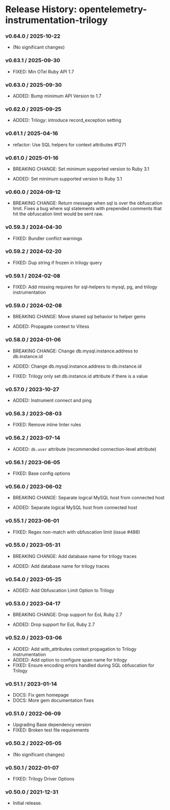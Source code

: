 # Release History: opentelemetry-instrumentation-trilogy

### v0.64.0 / 2025-10-22

* (No significant changes)

### v0.63.1 / 2025-09-30

* FIXED: Min OTel Ruby API 1.7

### v0.63.0 / 2025-09-30

* ADDED: Bump minimum API Version to 1.7

### v0.62.0 / 2025-09-25

* ADDED: Trilogy: introduce record_exception setting

### v0.61.1 / 2025-04-16

* refactor: Use SQL helpers for context attributes #1271

### v0.61.0 / 2025-01-16

* BREAKING CHANGE: Set minimum supported version to Ruby 3.1

* ADDED: Set minimum supported version to Ruby 3.1

### v0.60.0 / 2024-09-12

- BREAKING CHANGE: Return message when sql is over the obfuscation limit. Fixes a bug where sql statements with prepended comments that hit the obfuscation limit would be sent raw.

### v0.59.3 / 2024-04-30

- FIXED: Bundler conflict warnings

### v0.59.2 / 2024-02-20

- FIXED: Dup string if frozen in trilogy query

### v0.59.1 / 2024-02-08

- FIXED: Add missing requires for sql-helpers to mysql, pg, and trilogy instrumentation

### v0.59.0 / 2024-02-08

- BREAKING CHANGE: Move shared sql behavior to helper gems

- ADDED: Propagate context to Vitess

### v0.58.0 / 2024-01-06

- BREAKING CHANGE: Change db.mysql.instance.address to db.instance.id

- ADDED: Change db.mysql.instance.address to db.instance.id
- FIXED: Trilogy only set db.instance.id attribute if there is a value

### v0.57.0 / 2023-10-27

- ADDED: Instrument connect and ping

### v0.56.3 / 2023-08-03

- FIXED: Remove inline linter rules

### v0.56.2 / 2023-07-14

- ADDED: `db.user` attribute (recommended connection-level attribute)

### v0.56.1 / 2023-06-05

- FIXED: Base config options

### v0.56.0 / 2023-06-02

- BREAKING CHANGE: Separate logical MySQL host from connected host

- ADDED: Separate logical MySQL host from connected host

### v0.55.1 / 2023-06-01

- FIXED: Regex non-match with obfuscation limit (issue #486)

### v0.55.0 / 2023-05-31

- BREAKING CHANGE: Add database name for trilogy traces

- ADDED: Add database name for trilogy traces

### v0.54.0 / 2023-05-25

- ADDED: Add Obfuscation Limit Option to Trilogy

### v0.53.0 / 2023-04-17

- BREAKING CHANGE: Drop support for EoL Ruby 2.7

- ADDED: Drop support for EoL Ruby 2.7

### v0.52.0 / 2023-03-06

- ADDED: Add with_attributes context propagation to Trilogy instrumentation
- ADDED: Add option to configure span name for trilogy
- FIXED: Ensure encoding errors handled during SQL obfuscation for Trilogy

### v0.51.1 / 2023-01-14

- DOCS: Fix gem homepage
- DOCS: More gem documentation fixes

### v0.51.0 / 2022-06-09

- Upgrading Base dependency version
- FIXED: Broken test file requirements

### v0.50.2 / 2022-05-05

- (No significant changes)

### v0.50.1 / 2022-01-07

- FIXED: Trilogy Driver Options

### v0.50.0 / 2021-12-31

- Initial release.
